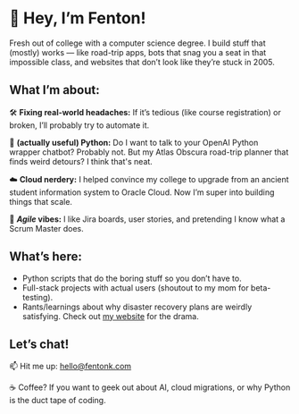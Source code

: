# 👋 Hey, I’m Fenton!
Fresh out of college with a computer science degree. I build stuff that (mostly) works — like road-trip apps, bots that snag you a seat in that impossible class, and websites that don’t look like they’re stuck in 2005.

## What I’m about:

 🛠️ **Fixing real-world headaches:** If it’s tedious (like course registration) or broken, I’ll probably try to automate it.
 
🐍 **(actually useful) Python:** Do I want to talk to your OpenAI Python wrapper chatbot? Probably not. But my Atlas Obscura road-trip planner that finds weird detours? I think that's neat.

☁️ **Cloud nerdery:** I helped convince my college to upgrade from an ancient student information system to Oracle Cloud. Now I’m super into building things that scale.

🚀 ***Agile* vibes:** I like Jira boards, user stories, and pretending I know what a Scrum Master does.

## What’s here:

- Python scripts that do the boring stuff so you don’t have to.
- Full-stack projects with actual users (shoutout to my mom for beta-testing).
- Rants/learnings about why disaster recovery plans are weirdly satisfying. Check out [my website](https://fentonk.com) for the drama.

## Let’s chat!

📫 Hit me up: hello@fentonk.com

☕ Coffee? If you want to geek out about AI, cloud migrations, or why Python is the duct tape of coding.
<!---
fenton-k/fenton-k is a ✨ special ✨ repository because its `README.md` (this file) appears on your GitHub profile.
You can click the Preview link to take a look at your changes.
--->
